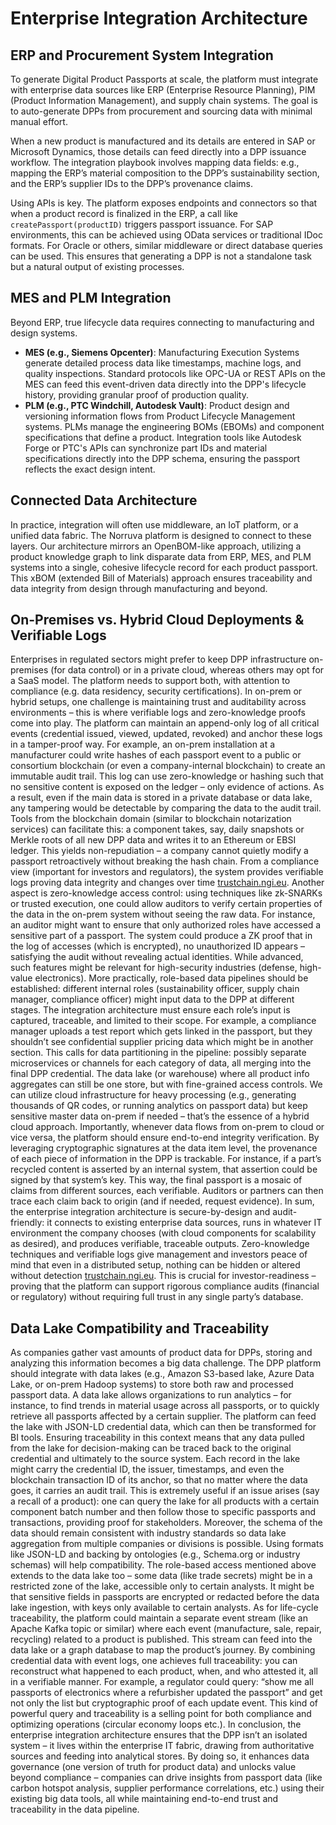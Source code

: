 # Enterprise Integration Architecture

## ERP and Procurement System Integration
To generate Digital Product Passports at scale, the platform must integrate with enterprise data sources like ERP (Enterprise Resource Planning), PIM (Product Information Management), and supply chain systems. The goal is to auto-generate DPPs from procurement and sourcing data with minimal manual effort.

When a new product is manufactured and its details are entered in SAP or Microsoft Dynamics, those details can feed directly into a DPP issuance workflow. The integration playbook involves mapping data fields: e.g., mapping the ERP’s material composition to the DPP’s sustainability section, and the ERP’s supplier IDs to the DPP’s provenance claims.

Using APIs is key. The platform exposes endpoints and connectors so that when a product record is finalized in the ERP, a call like `createPassport(productID)` triggers passport issuance. For SAP environments, this can be achieved using OData services or traditional IDoc formats. For Oracle or others, similar middleware or direct database queries can be used. This ensures that generating a DPP is not a standalone task but a natural output of existing processes.

## MES and PLM Integration
Beyond ERP, true lifecycle data requires connecting to manufacturing and design systems.
-   **MES (e.g., Siemens Opcenter)**: Manufacturing Execution Systems generate detailed process data like timestamps, machine logs, and quality inspections. Standard protocols like OPC-UA or REST APIs on the MES can feed this event-driven data directly into the DPP's lifecycle history, providing granular proof of production quality.
-   **PLM (e.g., PTC Windchill, Autodesk Vault)**: Product design and versioning information flows from Product Lifecycle Management systems. PLMs manage the engineering BOMs (EBOMs) and component specifications that define a product. Integration tools like Autodesk Forge or PTC's APIs can synchronize part IDs and material specifications directly into the DPP schema, ensuring the passport reflects the exact design intent.

## Connected Data Architecture
In practice, integration will often use middleware, an IoT platform, or a unified data fabric. The Norruva platform is designed to connect to these layers. Our architecture mirrors an OpenBOM-like approach, utilizing a product knowledge graph to link disparate data from ERP, MES, and PLM systems into a single, cohesive lifecycle record for each product passport. This xBOM (extended Bill of Materials) approach ensures traceability and data integrity from design through manufacturing and beyond.

## On-Premises vs. Hybrid Cloud Deployments & Verifiable Logs
Enterprises in regulated sectors might prefer to keep DPP infrastructure on-premises (for data control) or in a private cloud, whereas others may opt for a SaaS model. The platform needs to support both, with attention to compliance (e.g. data residency, security certifications). In on-prem or hybrid setups, one challenge is maintaining trust and auditability across environments – this is where verifiable logs and zero-knowledge proofs come into play. The platform can maintain an append-only log of all critical events (credential issued, viewed, updated, revoked) and anchor these logs in a tamper-proof way. For example, an on-prem installation at a manufacturer could write hashes of each passport event to a public or consortium blockchain (or even a company-internal blockchain) to create an immutable audit trail. This log can use zero-knowledge or hashing such that no sensitive content is exposed on the ledger – only evidence of actions. As a result, even if the main data is stored in a private database or data lake, any tampering would be detectable by comparing the data to the audit trail. Tools from the blockchain domain (similar to blockchain notarization services) can facilitate this: a component takes, say, daily snapshots or Merkle roots of all new DPP data and writes it to an Ethereum or EBSI ledger. This yields non-repudiation – a company cannot quietly modify a passport retroactively without breaking the hash chain. From a compliance view (important for investors and regulators), the system provides verifiable logs proving data integrity and changes over time [trustchain.ngi.eu](https://trustchain.ngi.eu). Another aspect is zero-knowledge access control: using techniques like zk-SNARKs or trusted execution, one could allow auditors to verify certain properties of the data in the on-prem system without seeing the raw data. For instance, an auditor might want to ensure that only authorized roles have accessed a sensitive part of a passport. The system could produce a ZK proof that in the log of accesses (which is encrypted), no unauthorized ID appears – satisfying the audit without revealing actual identities. While advanced, such features might be relevant for high-security industries (defense, high-value electronics). More practically, role-based data pipelines should be established: different internal roles (sustainability officer, supply chain manager, compliance officer) might input data to the DPP at different stages. The integration architecture must ensure each role’s input is captured, traceable, and limited to their scope. For example, a compliance manager uploads a test report which gets linked in the passport, but they shouldn’t see confidential supplier pricing data which might be in another section. This calls for data partitioning in the pipeline: possibly separate microservices or channels for each category of data, all merging into the final DPP credential. The data lake (or warehouse) where all product info aggregates can still be one store, but with fine-grained access controls. We can utilize cloud infrastructure for heavy processing (e.g., generating thousands of QR codes, or running analytics on passport data) but keep sensitive master data on-prem if needed – that’s the essence of a hybrid cloud approach. Importantly, whenever data flows from on-prem to cloud or vice versa, the platform should ensure end-to-end integrity verification. By leveraging cryptographic signatures at the data item level, the provenance of each piece of information in the DPP is trackable. For instance, if a part’s recycled content is asserted by an internal system, that assertion could be signed by that system’s key. This way, the final passport is a mosaic of claims from different sources, each verifiable. Auditors or partners can then trace each claim back to origin (and if needed, request evidence). In sum, the enterprise integration architecture is secure-by-design and audit-friendly: it connects to existing enterprise data sources, runs in whatever IT environment the company chooses (with cloud components for scalability as desired), and produces verifiable, traceable outputs. Zero-knowledge techniques and verifiable logs give management and investors peace of mind that even in a distributed setup, nothing can be hidden or altered without detection [trustchain.ngi.eu](https://trustchain.ngi.eu). This is crucial for investor-readiness – proving that the platform can support rigorous compliance audits (financial or regulatory) without requiring full trust in any single party’s database.

## Data Lake Compatibility and Traceability
As companies gather vast amounts of product data for DPPs, storing and analyzing this information becomes a big data challenge. The DPP platform should integrate with data lakes (e.g., Amazon S3-based lake, Azure Data Lake, or on-prem Hadoop systems) to store both raw and processed passport data. A data lake allows organizations to run analytics – for instance, to find trends in material usage across all passports, or to quickly retrieve all passports affected by a certain supplier. The platform can feed the lake with JSON-LD credential data, which can then be transformed for BI tools. Ensuring traceability in this context means that any data pulled from the lake for decision-making can be traced back to the original credential and ultimately to the source system. Each record in the lake might carry the credential ID, the issuer, timestamps, and even the blockchain transaction ID of its anchor, so that no matter where the data goes, it carries an audit trail. This is extremely useful if an issue arises (say a recall of a product): one can query the lake for all products with a certain component batch number and then follow those to specific passports and transactions, providing proof for stakeholders. Moreover, the schema of the data should remain consistent with industry standards so data lake aggregation from multiple companies or divisions is possible. Using formats like JSON-LD and backing by ontologies (e.g., Schema.org or industry schemas) will help compatibility. The role-based access mentioned above extends to the data lake too – some data (like trade secrets) might be in a restricted zone of the lake, accessible only to certain analysts. It might be that sensitive fields in passports are encrypted or redacted before the data lake ingestion, with keys only available to certain analysts. As for life-cycle traceability, the platform could maintain a separate event stream (like an Apache Kafka topic or similar) where each event (manufacture, sale, repair, recycling) related to a product is published. This stream can feed into the data lake or a graph database to map the product’s journey. By combining credential data with event logs, one achieves full traceability: you can reconstruct what happened to each product, when, and who attested it, all in a verifiable manner. For example, a regulator could query: “show me all passports of electronics where a refurbisher updated the passport” and get not only the list but cryptographic proof of each update event. This kind of powerful query and traceability is a selling point for both compliance and optimizing operations (circular economy loops etc.). In conclusion, the enterprise integration architecture ensures that the DPP isn’t an isolated system – it lives within the enterprise IT fabric, drawing from authoritative sources and feeding into analytical stores. By doing so, it enhances data governance (one version of truth for product data) and unlocks value beyond compliance – companies can drive insights from passport data (like carbon hotspot analysis, supplier performance correlations, etc.) using their existing big data tools, all while maintaining end-to-end trust and traceability in the data pipeline.

    